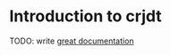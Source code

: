 # Introduction to crjdt

TODO: write [great documentation](http://jacobian.org/writing/what-to-write/)
